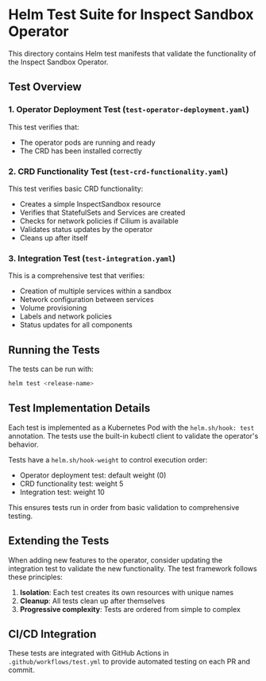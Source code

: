 # Helm Test Suite for Inspect Sandbox Operator

This directory contains Helm test manifests that validate the functionality of the Inspect Sandbox Operator.

## Test Overview

### 1. Operator Deployment Test (`test-operator-deployment.yaml`)

This test verifies that:
- The operator pods are running and ready
- The CRD has been installed correctly

### 2. CRD Functionality Test (`test-crd-functionality.yaml`)

This test verifies basic CRD functionality:
- Creates a simple InspectSandbox resource
- Verifies that StatefulSets and Services are created
- Checks for network policies if Cilium is available
- Validates status updates by the operator
- Cleans up after itself

### 3. Integration Test (`test-integration.yaml`)

This is a comprehensive test that verifies:
- Creation of multiple services within a sandbox
- Network configuration between services
- Volume provisioning
- Labels and network policies
- Status updates for all components

## Running the Tests

The tests can be run with:

```bash
helm test <release-name>
```

## Test Implementation Details

Each test is implemented as a Kubernetes Pod with the `helm.sh/hook: test` annotation. The tests use the built-in kubectl client to validate the operator's behavior.

Tests have a `helm.sh/hook-weight` to control execution order:
- Operator deployment test: default weight (0)
- CRD functionality test: weight 5
- Integration test: weight 10

This ensures tests run in order from basic validation to comprehensive testing.

## Extending the Tests

When adding new features to the operator, consider updating the integration test to validate the new functionality. The test framework follows these principles:

1. **Isolation**: Each test creates its own resources with unique names
2. **Cleanup**: All tests clean up after themselves
3. **Progressive complexity**: Tests are ordered from simple to complex

## CI/CD Integration

These tests are integrated with GitHub Actions in `.github/workflows/test.yml` to provide automated testing on each PR and commit.